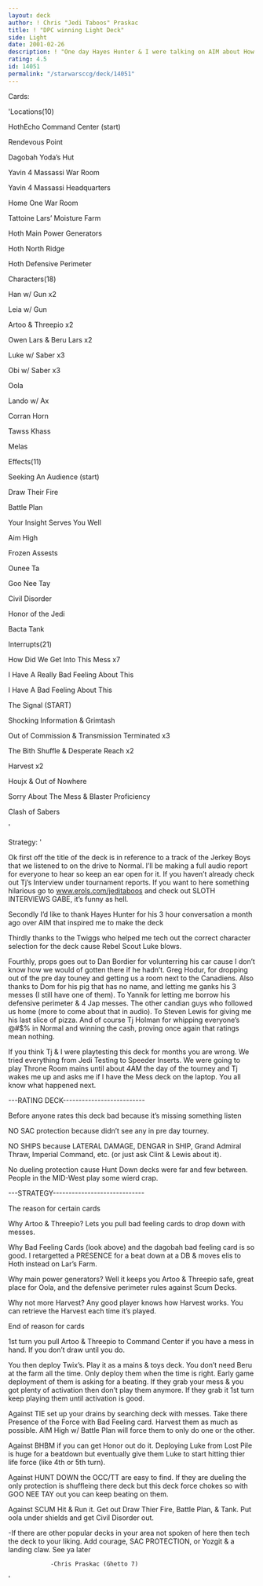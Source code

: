 ```yaml
---
layout: deck
author: ! Chris "Jedi Taboos" Praskac
title: ! "DPC winning Light Deck"
side: Light
date: 2001-02-26
description: ! "One day Hayes Hunter & I were talking on AIM about How Did We Get Into This Mess and the power of pulling Artoo.  Little did we know what would become of that conversation."
rating: 4.5
id: 14051
permalink: "/starwarsccg/deck/14051"
---
```

Cards: 

'Locations(10)

HothEcho Command Center (start)

Rendevous Point

Dagobah Yoda’s Hut

Yavin 4 Massassi War Room

Yavin 4 Massassi Headquarters

Home One War Room

Tattoine Lars’ Moisture Farm

Hoth Main Power Generators

Hoth North Ridge

Hoth Defensive Perimeter 


Characters(18)

Han w/ Gun x2

Leia w/ Gun

Artoo & Threepio x2

Owen Lars & Beru Lars x2

Luke w/ Saber x3

Obi w/ Saber x3

Oola 

Lando w/ Ax

Corran Horn

Tawss Khass

Melas


Effects(11)

Seeking An Audience (start)

Draw Their Fire

Battle Plan

Your Insight Serves You Well

Aim High

Frozen Assests

Ounee Ta

Goo Nee Tay

Civil Disorder

Honor of the Jedi

Bacta Tank


Interrupts(21)

How Did We Get Into This Mess x7

I Have A Really Bad Feeling About This

I Have A Bad Feeling About This

The Signal (START)

Shocking Information & Grimtash

Out of Commission & Transmission Terminated x3

The Bith Shuffle & Desperate Reach x2

Harvest x2

Houjx & Out of Nowhere

Sorry About The Mess & Blaster Proficiency

Clash of Sabers




'

Strategy: '

Ok first off the title of the deck is in reference to a track of the Jerkey Boys that we listened to on the drive to Normal.  I’ll be making a full audio report for everyone to hear so keep an ear open for it.  If you haven’t already check out Tj’s Interview under tournament reports.  If you want to here something hilarious go to www.erols.com/jeditaboos and check out SLOTH INTERVIEWS GABE, it’s funny as hell.  


Secondly I’d like to thank Hayes Hunter for his 3 hour conversation a month ago over AIM that inspired me to make the deck


Thirdly thanks to the Twiggs who helped me tech out the correct character selection for the deck cause Rebel Scout Luke blows.  


Fourthly, props goes out to Dan Bordier for volunterring his car cause I don’t know how we would of gotten there if he hadn’t.  Greg Hodur, for dropping out of the pre day touney and getting us a room next to the Canadiens.  Also thanks to Dom for his pig that has no name, and letting me ganks his 3 messes (I still have one of them).  To Yannik for letting me borrow his defensive perimeter & 4 Jap messes.  The other candian guys who followed us home (more to come about that in audio). To Steven Lewis for giving me his last slice of pizza. And of course Tj Holman for whipping everyone’s @#$% in Normal and winning the cash, proving once again that ratings mean nothing.  


If you think Tj & I were playtesting this deck for months you are wrong.  We tried everything from Jedi Testing to Speeder Inserts.  We were going to play Throne Room mains until about 4AM the day of the tourney and Tj wakes me up and asks me if I have the Mess deck on the laptop.  You all know what happened next.


---RATING DECK--------------------------


Before anyone rates this deck bad because it’s missing something listen


NO SAC protection because didn’t see any in pre day tourney.


NO SHIPS because LATERAL DAMAGE, DENGAR in SHIP, Grand Admiral Thraw, Imperial Command, etc.  (or just ask Clint & Lewis about it).


No dueling protection cause Hunt Down decks were far and few between.  People in the MID-West play some wierd crap.


---STRATEGY-----------------------------


The reason for certain cards


Why Artoo & Threepio? Lets you pull bad feeling cards to drop down with messes.  


Why Bad Feeling Cards (look above) and the dagobah bad feeling card is so good.  I retargetted a PRESENCE for a beat down at a DB & moves elis to Hoth instead on Lar’s Farm.


Why main power generators?  Well it keeps you Artoo & Threepio safe, great place for Oola, and the defensive perimeter rules against Scum Decks.  


Why not more Harvest?  Any good player knows how Harvest works.  You can retrieve the Harvest each time it’s played. 


 End of reason for cards


1st turn you pull Artoo & Threepio to Command Center if you have a mess in hand.  If you don’t draw until you do.  


You then deploy Twix’s.  Play it as a mains & toys deck.  You don’t need Beru at the farm all the time.  Only deploy them when the time is right.  Early game deployment of them is asking for a beating.  If they grab your mess & you got plenty of activation then don’t play them anymore.  If they grab it 1st turn keep playing them until activation is good.  


Against TIE set up your drains by searching deck with messes.  Take there Presence of the Force with Bad Feeling card.  Harvest them as much as possible.  AIM High w/ Battle Plan will force them to only do one or the other.


Against BHBM if you can get Honor out do it.  Deploying Luke from Lost Pile is huge for a beatdown but eventually give them Luke to start hitting thier life force (like 4th or 5th turn).    


Against HUNT DOWN the OCC/TT are easy to find.  If they are dueling the only protection is shuffleing there deck but this deck force chokes so with GOO NEE TAY out you can keep beating on them.


Against SCUM Hit & Run it.  Get out Draw Thier Fire, Battle Plan, & Tank. Put oola under shields and get Civil Disorder out.  


-If there are other popular decks in your area not spoken of here then tech the deck to your liking.  Add courage, SAC PROTECTION, or Yozgit & a landing claw.  See ya later


                -Chris Praskac (Ghetto 7)


'
